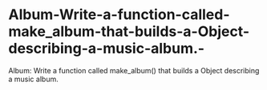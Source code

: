 # Album-Write-a-function-called-make_album-that-builds-a-Object-describing-a-music-album.-
Album: Write a function called make_album() that builds a Object describing a music album. 
